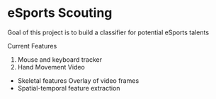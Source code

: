 # eSports Scouting

Goal of this project is to build a classifier for potential eSports talents

Current Features
1. Mouse and keyboard tracker
2. Hand Movement Video
  - Skeletal features Overlay of video frames
  - Spatial-temporal feature extraction
